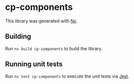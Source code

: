 # cp-components

This library was generated with [Nx](https://nx.dev).

## Building

Run `nx build cp-components` to build the library.

## Running unit tests

Run `nx test cp-components` to execute the unit tests via [Jest](https://jestjs.io).
